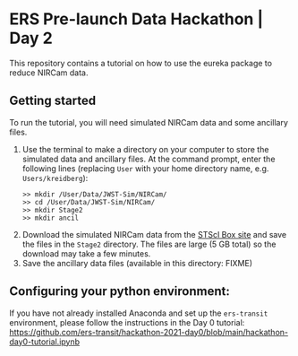 # ERS Pre-launch Data Hackathon | Day 2
This repository contains a tutorial on how to use the eureka package to reduce NIRCam data.

## Getting started
To run the tutorial, you will need simulated NIRCam data and some ancillary files. 
1. Use the terminal to make a directory on your computer to store the simulated data and ancillary files. At the command prompt, enter the following lines (replacing `User` with your home directory name, e.g. `Users/kreidberg`):
    ```
    >> mkdir /User/Data/JWST-Sim/NIRCam/
    >> cd /User/Data/JWST-Sim/NIRCam/
    >> mkdir Stage2
    >> mkdir ancil
    ```
3. Download the simulated NIRCam data from the [STScI Box site](https://stsci.app.box.com/s/8r6kqh9m53jkwkff0scmed6zx42g307e/folder/135937142862) and save the files in the `Stage2` directory. The files are large (5 GB total) so the download may take a few minutes.
4. Save the ancillary data files (available in this directory: FIXME)

## Configuring your python environment:
If you have not already installed Anaconda and set up the `ers-transit` environment, please follow the instructions in the Day 0 tutorial: https://github.com/ers-transit/hackathon-2021-day0/blob/main/hackathon-day0-tutorial.ipynb

